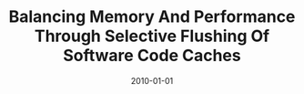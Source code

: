 ---
title: "Balancing Memory And Performance Through Selective Flushing Of Software Code Caches"
date: 2010-01-01
venue: "Proceedings of the 2010 International Conference on Compilers, Architecture, and Synthesis for Embedded Systems, CASES 2010, Scottsdale, AZ, USA, October 24-29, 2010"
paperurl: https://doi.org/10.1145/1878921.1878923
authors: "Apala Guha, Kim M Hazelwood and Mary Lou Soffa"
awards: ""
---